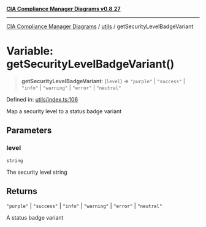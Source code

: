 [**CIA Compliance Manager Diagrams v0.8.27**](../../README.md)

***

[CIA Compliance Manager Diagrams](../../modules.md) / [utils](../README.md) / getSecurityLevelBadgeVariant

# Variable: getSecurityLevelBadgeVariant()

> **getSecurityLevelBadgeVariant**: (`level`) => `"purple"` \| `"success"` \| `"info"` \| `"warning"` \| `"error"` \| `"neutral"`

Defined in: [utils/index.ts:106](https://github.com/Hack23/cia-compliance-manager/blob/26bb73ca86d23be8656cdd29d12202323a449310/src/utils/index.ts#L106)

Map a security level to a status badge variant

## Parameters

### level

`string`

The security level string

## Returns

`"purple"` \| `"success"` \| `"info"` \| `"warning"` \| `"error"` \| `"neutral"`

A status badge variant
